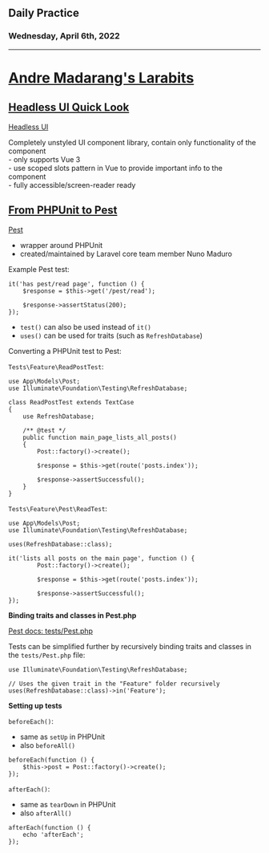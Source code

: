 ## Daily Practice
### Wednesday, April 6th, 2022
---


# [Andre Madarang's Larabits](https://laracasts.com/series/andres-larabits)  


## [Headless UI Quick Look](https://laracasts.com/series/andres-larabits/episodes/2)  

[Headless UI](https://headlessui.dev/)  

Completely unstyled UI component library, contain only functionality of the component  
    - only supports Vue 3  
    - use scoped slots pattern in Vue to provide important info to the component  
    - fully accessible/screen-reader ready  


## [From PHPUnit to Pest](https://laracasts.com/series/andres-larabits/episodes/3)  

[Pest](https://pestphp.com/)  
- wrapper around PHPUnit  
- created/maintained by Laravel core team member Nuno Maduro  

Example Pest test:  
```
it('has pest/read page', function () {
    $response = $this->get('/pest/read');

    $response->assertStatus(200);
});
```
- `test()` can also be used instead of `it()`
- `uses()` can be used for traits (such as `RefreshDatabase`)  

Converting a PHPUnit test to Pest:  

`Tests\Feature\ReadPostTest`:  
```
use App\Models\Post;
use Illuminate\Foundation\Testing\RefreshDatabase;

class ReadPostTest extends TextCase
{
    use RefreshDatabase;

    /** @test */
    public function main_page_lists_all_posts()
    {
        Post::factory()->create();

        $response = $this->get(route('posts.index'));

        $response->assertSuccessful();
    }
}
```

`Tests\Feature\Pest\ReadTest`:  
```
use App\Models\Post;
use Illuminate\Foundation\Testing\RefreshDatabase;

uses(RefreshDatabase::class);

it('lists all posts on the main page', function () {
        Post::factory()->create();

        $response = $this->get(route('posts.index'));

        $response->assertSuccessful();
});
```

__Binding traits and classes in Pest.php__  

[Pest docs: tests/Pest.php](https://pestphp.com/docs/underlying-test-case#testspestphp)  

Tests can be simplified further by recursively binding traits and classes in the `tests/Pest.php` file:
```
use Illuminate\Foundation\Testing\RefreshDatabase;

// Uses the given trait in the "Feature" folder recursively
uses(RefreshDatabase::class)->in('Feature');
```

__Setting up tests__  

`beforeEach()`:  
- same as `setUp` in PHPUnit
- also `beforeAll()`

```
beforeEach(function () {
    $this->post = Post::factory()->create();
});
```

`afterEach()`:  
- same as `tearDown` in PHPUnit
- also `afterAll()`

```
afterEach(function () {
    echo 'afterEach';
});
```

